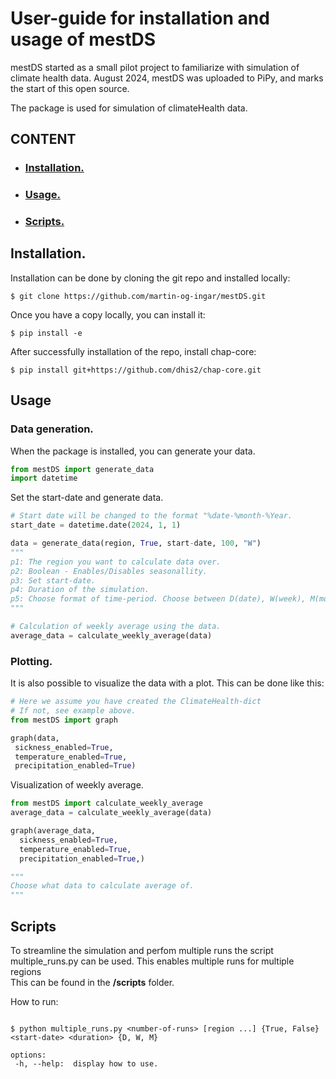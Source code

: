 # User-guide for installation and usage of mestDS

mestDS started as a small pilot project to familiarize with simulation of climate health data. August 2024, mestDS was uploaded to PiPy, and marks the start of this open source.

The package is used for simulation of climateHealth data.

## CONTENT

- ### [Installation.](#installation)
- ### [Usage.](#usage-1)
- ### [Scripts.](#scripts-1)

## Installation.

Installation can be done by cloning the git repo and installed locally:

```
$ git clone https://github.com/martin-og-ingar/mestDS.git
```

Once you have a copy locally, you can install it:

```
$ pip install -e
```

After successfully installation of the repo, install chap-core:

```
$ pip install git+https://github.com/dhis2/chap-core.git
```

## Usage

### Data generation.

When the package is installed, you can generate your data.

```python
from mestDS import generate_data
import datetime
```

Set the start-date and generate data.

```python
# Start date will be changed to the format "%date-%month-%Year.
start_date = datetime.date(2024, 1, 1)

data = generate_data(region, True, start-date, 100, "W")
"""
p1: The region you want to calculate data over.
p2: Boolean - Enables/Disables seasonallity.
p3: Set start-date.
p4: Duration of the simulation.
p5: Choose format of time-period. Choose between D(date), W(week), M(month)
"""

# Calculation of weekly average using the data.
average_data = calculate_weekly_average(data)
```

### Plotting.

It is also possible to visualize the data with a plot.
This can be done like this:

```python
# Here we assume you have created the ClimateHealth-dict
# If not, see example above.
from mestDS import graph

graph(data,
 sickness_enabled=True,
 temperature_enabled=True,
 precipitation_enabled=True)
```

Visualization of weekly average.

```python
from mestDS import calculate_weekly_average
average_data = calculate_weekly_average(data)

graph(average_data,
  sickness_enabled=True,
  temperature_enabled=True,
  precipitation_enabled=True,)

"""
Choose what data to calculate average of.
"""
```

## Scripts

To streamline the simulation and perfom multiple runs the script multiple_runs.py can be used. This enables multiple runs for multiple regions <br>
This can be found in the **/scripts** folder. <br>

How to run:

```

$ python multiple_runs.py <number-of-runs> [region ...] {True, False} <start-date> <duration> {D, W, M}

options:
 -h, --help:  display how to use.
```
